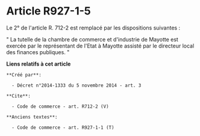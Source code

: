 # Article R927-1-5

Le 2° de l'article R. 712-2 est remplacé par les dispositions suivantes : 

" La tutelle de la chambre de commerce et d'industrie de Mayotte est exercée par le représentant de l'Etat à Mayotte assisté
par le directeur local des finances publiques. "

**Liens relatifs à cet article**

	**Créé par**:

	  - Décret n°2014-1333 du 5 novembre 2014 - art. 3

	**Cite**:

	  - Code de commerce - art. R712-2 (V)

	**Anciens textes**:

	  - Code de commerce - art. R927-1-1 (T)
